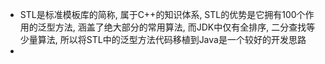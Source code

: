 - STL是标准模板库的简称, 属于C++的知识体系, STL的优势是它拥有100个作用的泛型方法, 涵盖了绝大部分的常用算法, 而JDK中仅有全排序, 二分查找等少量算法, 所以将STL中的泛型方法代码移植到Java是一个较好的开发思路
- 